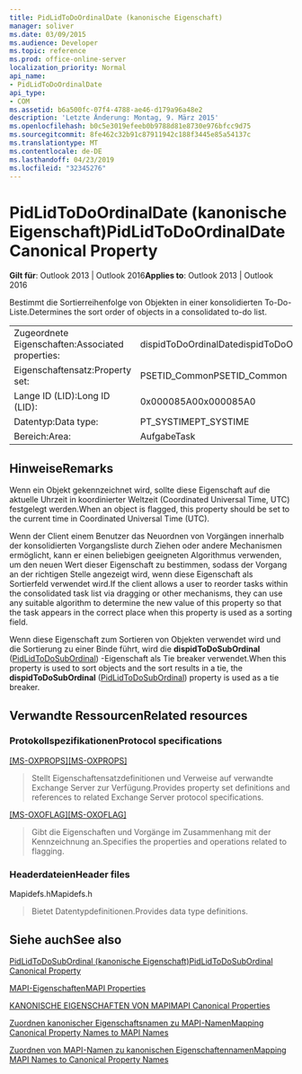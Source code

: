 ```yaml
---
title: PidLidToDoOrdinalDate (kanonische Eigenschaft)
manager: soliver
ms.date: 03/09/2015
ms.audience: Developer
ms.topic: reference
ms.prod: office-online-server
localization_priority: Normal
api_name:
- PidLidToDoOrdinalDate
api_type:
- COM
ms.assetid: b6a500fc-07f4-4788-ae46-d179a96a48e2
description: 'Letzte Änderung: Montag, 9. März 2015'
ms.openlocfilehash: b0c5e3019efeeb0b9788d81e8730e976bfcc9d75
ms.sourcegitcommit: 8fe462c32b91c87911942c188f3445e85a54137c
ms.translationtype: MT
ms.contentlocale: de-DE
ms.lasthandoff: 04/23/2019
ms.locfileid: "32345276"
---
```

# <a name="pidlidtodoordinaldate-canonical-property"></a><span data-ttu-id="828f6-103">PidLidToDoOrdinalDate (kanonische Eigenschaft)</span><span class="sxs-lookup"><span data-stu-id="828f6-103">PidLidToDoOrdinalDate Canonical Property</span></span>

  
  
<span data-ttu-id="828f6-104">**Gilt für**: Outlook 2013 | Outlook 2016</span><span class="sxs-lookup"><span data-stu-id="828f6-104">**Applies to**: Outlook 2013 | Outlook 2016</span></span> 
  
<span data-ttu-id="828f6-105">Bestimmt die Sortierreihenfolge von Objekten in einer konsolidierten To-Do-Liste.</span><span class="sxs-lookup"><span data-stu-id="828f6-105">Determines the sort order of objects in a consolidated to-do list.</span></span>
  
|||
|:-----|:-----|
|<span data-ttu-id="828f6-106">Zugeordnete Eigenschaften:</span><span class="sxs-lookup"><span data-stu-id="828f6-106">Associated properties:</span></span>  <br/> |<span data-ttu-id="828f6-107">dispidToDoOrdinalDate</span><span class="sxs-lookup"><span data-stu-id="828f6-107">dispidToDoOrdinalDate</span></span>  <br/> |
|<span data-ttu-id="828f6-108">Eigenschaftensatz:</span><span class="sxs-lookup"><span data-stu-id="828f6-108">Property set:</span></span>  <br/> |<span data-ttu-id="828f6-109">PSETID_Common</span><span class="sxs-lookup"><span data-stu-id="828f6-109">PSETID_Common</span></span>  <br/> |
|<span data-ttu-id="828f6-110">Lange ID (LID):</span><span class="sxs-lookup"><span data-stu-id="828f6-110">Long ID (LID):</span></span>  <br/> |<span data-ttu-id="828f6-111">0x000085A0</span><span class="sxs-lookup"><span data-stu-id="828f6-111">0x000085A0</span></span>  <br/> |
|<span data-ttu-id="828f6-112">Datentyp:</span><span class="sxs-lookup"><span data-stu-id="828f6-112">Data type:</span></span>  <br/> |<span data-ttu-id="828f6-113">PT_SYSTIME</span><span class="sxs-lookup"><span data-stu-id="828f6-113">PT_SYSTIME</span></span>  <br/> |
|<span data-ttu-id="828f6-114">Bereich:</span><span class="sxs-lookup"><span data-stu-id="828f6-114">Area:</span></span>  <br/> |<span data-ttu-id="828f6-115">Aufgabe</span><span class="sxs-lookup"><span data-stu-id="828f6-115">Task</span></span>  <br/> |
   
## <a name="remarks"></a><span data-ttu-id="828f6-116">Hinweise</span><span class="sxs-lookup"><span data-stu-id="828f6-116">Remarks</span></span>

<span data-ttu-id="828f6-117">Wenn ein Objekt gekennzeichnet wird, sollte diese Eigenschaft auf die aktuelle Uhrzeit in koordinierter Weltzeit (Coordinated Universal Time, UTC) festgelegt werden.</span><span class="sxs-lookup"><span data-stu-id="828f6-117">When an object is flagged, this property should be set to the current time in Coordinated Universal Time (UTC).</span></span> 
  
<span data-ttu-id="828f6-118">Wenn der Client einem Benutzer das Neuordnen von Vorgängen innerhalb der konsolidierten Vorgangsliste durch Ziehen oder andere Mechanismen ermöglicht, kann er einen beliebigen geeigneten Algorithmus verwenden, um den neuen Wert dieser Eigenschaft zu bestimmen, sodass der Vorgang an der richtigen Stelle angezeigt wird, wenn diese Eigenschaft als Sortierfeld verwendet wird.</span><span class="sxs-lookup"><span data-stu-id="828f6-118">If the client allows a user to reorder tasks within the consolidated task list via dragging or other mechanisms, they can use any suitable algorithm to determine the new value of this property so that the task appears in the correct place when this property is used as a sorting field.</span></span>
  
<span data-ttu-id="828f6-119">Wenn diese Eigenschaft zum Sortieren von Objekten verwendet wird und die Sortierung zu einer Binde führt, wird die **dispidToDoSubOrdinal** ([PidLidToDoSubOrdinal](pidlidtodosubordinal-canonical-property.md)) -Eigenschaft als Tie breaker verwendet.</span><span class="sxs-lookup"><span data-stu-id="828f6-119">When this property is used to sort objects and the sort results in a tie, the **dispidToDoSubOrdinal** ([PidLidToDoSubOrdinal](pidlidtodosubordinal-canonical-property.md)) property is used as a tie breaker.</span></span>
  
## <a name="related-resources"></a><span data-ttu-id="828f6-120">Verwandte Ressourcen</span><span class="sxs-lookup"><span data-stu-id="828f6-120">Related resources</span></span>

### <a name="protocol-specifications"></a><span data-ttu-id="828f6-121">Protokollspezifikationen</span><span class="sxs-lookup"><span data-stu-id="828f6-121">Protocol specifications</span></span>

<span data-ttu-id="828f6-122">[[MS-OXPROPS]](https://msdn.microsoft.com/library/f6ab1613-aefe-447d-a49c-18217230b148%28Office.15%29.aspx)</span><span class="sxs-lookup"><span data-stu-id="828f6-122">[[MS-OXPROPS]](https://msdn.microsoft.com/library/f6ab1613-aefe-447d-a49c-18217230b148%28Office.15%29.aspx)</span></span>
  
> <span data-ttu-id="828f6-123">Stellt Eigenschaftensatzdefinitionen und Verweise auf verwandte Exchange Server zur Verfügung.</span><span class="sxs-lookup"><span data-stu-id="828f6-123">Provides property set definitions and references to related Exchange Server protocol specifications.</span></span>
    
<span data-ttu-id="828f6-124">[[MS-OXOFLAG]](https://msdn.microsoft.com/library/f1e50be4-ed30-4c2a-b5cb-8ff3aaaf9b91%28Office.15%29.aspx)</span><span class="sxs-lookup"><span data-stu-id="828f6-124">[[MS-OXOFLAG]](https://msdn.microsoft.com/library/f1e50be4-ed30-4c2a-b5cb-8ff3aaaf9b91%28Office.15%29.aspx)</span></span>
  
> <span data-ttu-id="828f6-125">Gibt die Eigenschaften und Vorgänge im Zusammenhang mit der Kennzeichnung an.</span><span class="sxs-lookup"><span data-stu-id="828f6-125">Specifies the properties and operations related to flagging.</span></span>
    
### <a name="header-files"></a><span data-ttu-id="828f6-126">Headerdateien</span><span class="sxs-lookup"><span data-stu-id="828f6-126">Header files</span></span>

<span data-ttu-id="828f6-127">Mapidefs.h</span><span class="sxs-lookup"><span data-stu-id="828f6-127">Mapidefs.h</span></span>
  
> <span data-ttu-id="828f6-128">Bietet Datentypdefinitionen.</span><span class="sxs-lookup"><span data-stu-id="828f6-128">Provides data type definitions.</span></span>
    
## <a name="see-also"></a><span data-ttu-id="828f6-129">Siehe auch</span><span class="sxs-lookup"><span data-stu-id="828f6-129">See also</span></span>



[<span data-ttu-id="828f6-130">PidLidToDoSubOrdinal (kanonische Eigenschaft)</span><span class="sxs-lookup"><span data-stu-id="828f6-130">PidLidToDoSubOrdinal Canonical Property</span></span>](pidlidtodosubordinal-canonical-property.md)


[<span data-ttu-id="828f6-131">MAPI-Eigenschaften</span><span class="sxs-lookup"><span data-stu-id="828f6-131">MAPI Properties</span></span>](mapi-properties.md)
  
[<span data-ttu-id="828f6-132">KANONISCHE EIGENSCHAFTEN VON MAPI</span><span class="sxs-lookup"><span data-stu-id="828f6-132">MAPI Canonical Properties</span></span>](mapi-canonical-properties.md)
  
[<span data-ttu-id="828f6-133">Zuordnen kanonischer Eigenschaftsnamen zu MAPI-Namen</span><span class="sxs-lookup"><span data-stu-id="828f6-133">Mapping Canonical Property Names to MAPI Names</span></span>](mapping-canonical-property-names-to-mapi-names.md)
  
[<span data-ttu-id="828f6-134">Zuordnen von MAPI-Namen zu kanonischen Eigenschaftennamen</span><span class="sxs-lookup"><span data-stu-id="828f6-134">Mapping MAPI Names to Canonical Property Names</span></span>](mapping-mapi-names-to-canonical-property-names.md)

